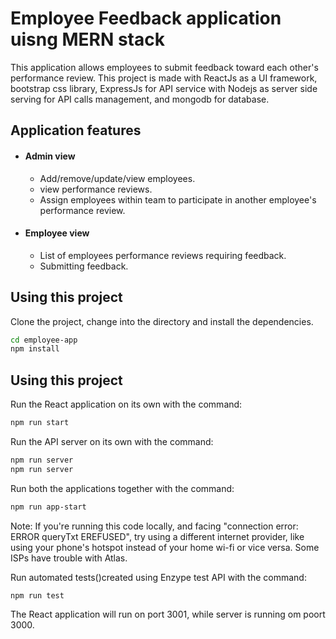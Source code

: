 # Employee Feedback application uisng MERN stack

This application allows employees to submit feedback toward each other's performance review.
This project is made with ReactJs as a UI framework, bootstrap css library, ExpressJs for API service with Nodejs as server side serving for API calls management, and mongodb for database.

## Application features

- #### Admin view 
    - Add/remove/update/view employees.
    - view performance reviews.
    - Assign employees within team to participate in another employee's performance review.
    
- #### Employee view 
    - List of employees performance reviews requiring feedback.
    - Submitting feedback.
    
## Using this project

Clone the project, change into the directory and install the dependencies.

```bash
cd employee-app
npm install
```
## Using this project

Run the React application on its own with the command:

```bash
npm run start
```

Run the API server on its own with the command:

```bash
npm run server
npm run server
```

Run both the applications together with the command:

```bash
npm run app-start
```
Note: If you're running this code locally, and facing "connection error: ERROR queryTxt EREFUSED", try using a different internet provider, like using your phone's hotspot instead of your home wi-fi or vice versa. 
Some ISPs have trouble with Atlas.

Run automated tests()created using Enzype test API with the command:

```bash
npm run test
```
The React application will run on port 3001, while server is running om poort 3000.
